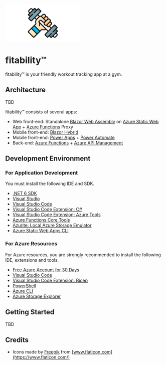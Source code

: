 <div>
    <img src="https://raw.githubusercontent.com/fitability/.github/main/assets/github-repo-3840x1920.png" width="240" height="120">
</div>

# fitability:tm: #

fitability:tm: is your friendly workout tracking app at a gym.


## Architecture ##

TBD

fitability:tm: consists of several apps:

* Web front-end: Standalone [Blazor Web Assembly][blazor wasm] on [Azure Static Web App][az sttapp] + [Azure Functions][az fncapp] Proxy
* Mobile front-end: [Blazor Hybrid][blazor hybrid]
* Mobile front-end: [Power Apps][pp pa] + [Power Automate][pp pau]
* Back-end: [Azure Functions][az fncapp] + [Azure API Management][az apim]


## Development Environment ##

### For Application Development ###

You must install the following IDE and SDK.

* [.NET 6 SDK](https://dotnet.microsoft.com/download/dotnet/6.0?WT.mc_id=dotnet-55788-juyoo)
* [Visual Studio](https://visualstudio.microsoft.com/vs?WT.mc_id=dotnet-55788-juyoo)
* [Visual Studio Code](https://code.visualstudio.com?WT.mc_id=dotnet-55788-juyoo)
* [Visual Studio Code Extension: C#](https://marketplace.visualstudio.com/items?itemName=ms-dotnettools.csharp&WT.mc_id=dotnet-55788-juyoo)
* [Visual Studio Code Extension: Azure Tools](https://marketplace.visualstudio.com/items?itemName=ms-vscode.vscode-node-azure-pack&WT.mc_id=dotnet-55788-juyoo)
* [Azure Functions Core Tools](https://learn.microsoft.com/azure/azure-functions/functions-run-local?WT.mc_id=dotnet-55788-juyoo)
* [Azurite: Local Azure Storage Emulator](https://learn.microsoft.com/azure/storage/common/storage-use-azurite?WT.mc_id=dotnet-55788-juyoo)
* [Azure Static Web Apps CLI](https://learn.microsoft.com/azure/static-web-apps/local-development?WT.mc_id=dotnet-55788-juyoo)


### For Azure Resources ###

For Azure resources, you are strongly recommended to install the following IDE, extensions and tools.

* [Free Azure Account for 30 Days](https://azure.microsoft.com/free?WT.mc_id=dotnet-55788-juyoo)
* [Visual Studio Code](https://code.visualstudio.com?WT.mc_id=dotnet-55788-juyoo)
* [Visual Studio Code Extension: Bicep](https://marketplace.visualstudio.com/items?itemName=ms-azuretools.vscode-bicep&WT.mc_id=dotnet-55788-juyoo)
* [PowerShell](https://learn.microsoft.com/powershell/scripting/overview?WT.mc_id=dotnet-55788-juyoo)
* [Azure CLI](https://learn.microsoft.com/cli/azure/what-is-azure-cli?WT.mc_id=dotnet-55788-juyoo)
* [Azure Storage Explorer](https://azure.microsoft.com/features/storage-explorer?WT.mc_id=dotnet-55788-juyoo)


## Getting Started ##

TBD


## Credits ##

* Icons made by [Freepik](https://www.flaticon.com/authors/freepik) from [www.flaticon.com](https://www.flaticon.com/)

[az apim]: https://learn.microsoft.com/azure/api-management/api-management-key-concepts?WT.mc_id=dotnet-55788-juyoo
[az fncapp]: https://learn.microsoft.com/azure/azure-functions/functions-overview?WT.mc_id=dotnet-55788-juyoo
[az sttapp]: https://learn.microsoft.com/azure/static-web-apps/overview?WT.mc_id=dotnet-55788-juyoo
[blazor wasm]: https://learn.microsoft.com/aspnet/core/blazor/?WT.mc_id=dotnet-55788-juyoo#blazor-webassembly
[blazor hybrid]: https://learn.microsoft.com/aspnet/core/blazor/?WT.mc_id=dotnet-55788-juyoo#blazor-hybrid
[pp pa]: https://learn.microsoft.com/power-apps/powerapps-overview?WT.mc_id=dotnet-55788-juyoo
[pp pau]: https://learn.microsoft.com/power-automate/getting-started?WT.mc_id=dotnet-55788-juyoo
